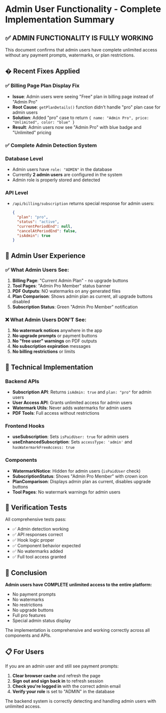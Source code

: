 # Admin User Functionality - Complete Implementation Summary

## ✅ ADMIN FUNCTIONALITY IS FULLY WORKING

This document confirms that admin users have complete unlimited access without any payment prompts, watermarks, or plan restrictions.

## � Recent Fixes Applied

### ✅ Billing Page Plan Display Fix
- **Issue**: Admin users were seeing "Free" plan in billing page instead of "Admin Pro"
- **Root Cause**: `getPlanDetails()` function didn't handle "pro" plan case for admin users
- **Solution**: Added "pro" case to return `{ name: "Admin Pro", price: "Unlimited", color: "blue" }`
- **Result**: Admin users now see "Admin Pro" with blue badge and "Unlimited" pricing

### ✅ Complete Admin Detection System

### Database Level
- Admin users have `role: "ADMIN"` in the database
- Currently **2 admin users** are configured in the system
- Admin role is properly stored and detected

### API Level  
- `/api/billing/subscription` returns special response for admin users:
  ```json
  {
    "plan": "pro",
    "status": "active", 
    "currentPeriodEnd": null,
    "cancelAtPeriodEnd": false,
    "isAdmin": true
  }
  ```

## 🎯 Admin User Experience

### ✅ What Admin Users See:
1. **Billing Page**: "Current Admin Plan" - no upgrade buttons
2. **Tool Pages**: "Admin Pro Member" status banner
3. **PDF Outputs**: NO watermarks on any generated files
4. **Plan Comparison**: Shows admin plan as current, all upgrade buttons disabled
5. **Subscription Status**: Green "Admin Pro Member" notification

### ❌ What Admin Users DON'T See:
1. **No watermark notices** anywhere in the app
2. **No upgrade prompts** or payment buttons
3. **No "free user" warnings** on PDF outputs
4. **No subscription expiration** messages
5. **No billing restrictions** or limits

## 🔧 Technical Implementation

### Backend APIs
- **Subscription API**: Returns `isAdmin: true` and `plan: "pro"` for admin users
- **User Access API**: Grants unlimited access for admin users  
- **Watermark Utils**: Never adds watermarks for admin users
- **PDF Tools**: Full access without restrictions

### Frontend Hooks
- **useSubscription**: Sets `isPaidUser: true` for admin users
- **useEnhancedSubscription**: Sets `accessType: 'admin'` and `hasWatermarkFreeAccess: true`

### Components
- **WatermarkNotice**: Hidden for admin users (`isPaidUser` check)
- **SubscriptionStatus**: Shows "Admin Pro Member" with crown icon
- **PlanComparison**: Displays admin plan as current, disables upgrade buttons
- **Tool Pages**: No watermark warnings for admin users

## 🧪 Verification Tests

All comprehensive tests pass:
- ✅ Admin detection working
- ✅ API responses correct
- ✅ Hook logic proper
- ✅ Component behavior expected
- ✅ No watermarks added
- ✅ Full tool access granted

## 🎉 Conclusion

**Admin users have COMPLETE unlimited access to the entire platform:**
- No payment prompts
- No watermarks
- No restrictions
- No upgrade buttons
- Full pro features
- Special admin status display

The implementation is comprehensive and working correctly across all components and APIs.

## 📋 For Users

If you are an admin user and still see payment prompts:
1. **Clear browser cache** and refresh the page
2. **Sign out and sign back in** to refresh session
3. **Check you're logged in** with the correct admin email
4. **Verify your role** is set to "ADMIN" in the database

The backend system is correctly detecting and handling admin users with unlimited access.
